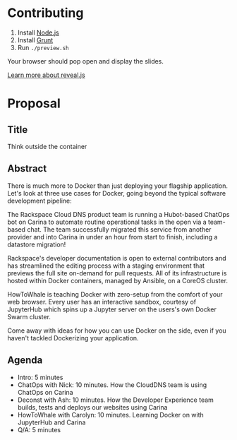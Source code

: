 # Contributing
1. Install [Node.js](http://nodejs.org/)
2. Install [Grunt](http://gruntjs.com/getting-started#installing-the-cli)
3. Run `./preview.sh`

Your browser should pop open and display the slides.

[Learn more about reveal.js](https://github.com/hakimel/reveal.js/blob/master/README.md)

# Proposal

## Title
Think outside the container

## Abstract
There is much more to Docker than just deploying your flagship application. Let's look at three use cases for Docker, going beyond the typical software development pipeline:

The Rackspace Cloud DNS product team is running a Hubot-based ChatOps bot on Carina to automate routine operational tasks in the open via a team-based chat.  The team successfully migrated this service from another provider and into Carina in under an hour from start to finish, including a datastore migration!

Rackspace's developer documentation is open to external contributors and has streamlined the editing process with a staging environment that previews the full site on-demand for pull requests. All of its infrastructure is hosted within Docker containers, managed by Ansible, on a CoreOS cluster.

HowToWhale is teaching Docker with zero-setup from the comfort of your web browser. Every user has an interactive sandbox, courtesy of JupyterHub which spins up a Jupyter server on the users's own Docker Swarm cluster.

Come away with ideas for how you can use Docker on the side, even if you haven't tackled Dockerizing your application.

## Agenda
* Intro: 5 minutes
* ChatOps with Nick: 10 minutes. How the CloudDNS team is using ChatOps on Carina
* Deconst with Ash: 10 minutes. How the Developer Experience team builds, tests and deploys our websites using Carina
* HowToWhale with Carolyn: 10 minutes. Learning Docker on with JupyterHub and Carina
* Q/A: 5 minutes
